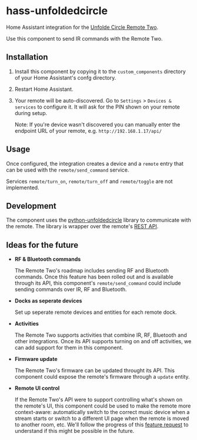 # hass-unfoldedcircle

Home Assistant integration for the [Unfolde Circle Remote Two](https://www.unfoldedcircle.com/).

Use this component to send IR commands with the Remote Two.

## Installation

1. Install this component by copying it to the `custom_components` directory of your Home Assistant's confg directory.
1. Restart Home Assistant.
1. Your remote will be auto-discovered. Go to `Settings` > `Devices & services` to configure it. It will ask for the PIN shown on your remote during setup.

   Note: If you're device wasn't discovered you can manually enter the endpoint URL of your remote, e.g. `http://192.168.1.17/api/`

## Usage

Once configured, the integration creates a device and a `remote` entry that can be used with the `remote/send_command` service.

Services `remote/turn_on`, `remote/turn_off` and `remote/toggle` are not implemented.

## Development

The component uses the [python-unfoldedcircle](https://github.com/mattgruter/python-unfoldedcircle) library to communicate with the remote. The library is wrapper over the remote's [REST API](https://github.com/unfoldedcircle/core-api).

## Ideas for the future

- **RF & Bluetooth commands**

  The Remote Two's roadmap includes sending RF and Bluetooth commands. Once this feature has been rolled out and is available through its API, this component's `remote/send_command` could include sending commands over IR, RF and Bluetooth.

- **Docks as seperate devices**

  Set up seperate remote devices and entities for each remote dock.

- **Activities**

  The Remote Two supports activities that combine IR, RF, Bluetooth and other integrations. Once its API supports turning on and off activities, we can add support for them in this component.

- **Firmware update**

  The Remote Two's firmware can be updated throught its API. This component could expose the remote's firmware through a `update` entity.

- **Remote UI control**

  If the Remote Two's API were to support controlling what's shown on the remote's UI, this component could be used to make the remote more context-aware: automatically switch to the correct music device when a stream starts or switch to a different UI page when the remote is moved to another room, etc. We'll follow the progress of this [feature request](https://github.com/unfoldedcircle/feature-and-bug-tracker/issues/108) to understand if this might be possible in the future.
